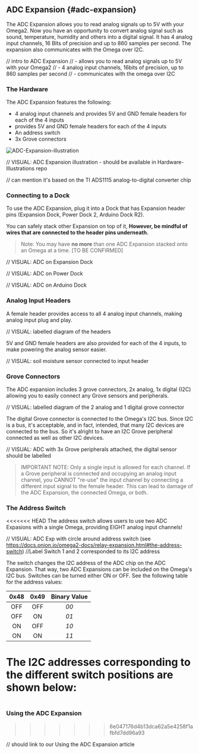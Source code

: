 
## ADC Expansion {#adc-expansion}

The ADC Expansion allows you to read analog signals up to 5V with your Omega2. Now you have an opportunity to convert analog signal such as sound, temperature, humidity and others into a digital signal. It has 4 analog input channels, 16 BIts of precision and up to 860 samples per second. The expansion also communicates with the Omega over I2C.

// intro to ADC Expansion
//	- allows you to read analog signals up to 5V with your Omega2
//	- 4 analog input channels, 16bits of precision, up to 860 samples per second
// 	- communicates with the omega over I2C

### The Hardware

The ADC Expansion features the following:
* 4 analog input channels and provides 5V and GND female headers for each of the 4 inputs
* provides 5V and GND female headers for each of the 4 inputs
* An address switch
* 3x Grove connectors

![ADC-Expansion-illustration](https://raw.githubusercontent.com/OnionIoT/Onion-Docs/master/Omega2/Documentation/Hardware-Overview/img/adc-expansion.png)

// VISUAL: ADC Expansion illustration - should be available in Hardware-Illustrations repo

// can mention it's based on the TI ADS1115 analog-to-digital converter chip

### Connecting to a Dock

To use the ADC Expansion, plug it into a Dock that has Expansion header pins (Expansion Dock, Power Dock 2, Arduino Dock R2).

You can safely stack other Expansion on top of it, **However, be mindful of wires that are connected to the header pins underneath.**

>Note: You may have **no more** than one ADC Expansion stacked onto an Omega at a time. [TO BE CONFIRMED]

// VISUAL: ADC on Expansion Dock

// VISUAL: ADC on Power Dock

// VISUAL: ADC on Arduino Dock

### Analog Input Headers

A female header provides access to all 4 analog input channels, making analog input plug and play.

// VISUAL: labelled diagram of the headers

5V and GND female headers are also provided for each of the 4 inputs, to make powering the analog sensor easier.

// VISUAL: soil moisture sensor connected to input header

### Grove Connectors

The ADC expansion includes 3 grove connectors, 2x analog, 1x digital (I2C) allowing you to easily connect any Grove sensors and peripherals.

// VISUAL: labelled diagram of the 2 analog and 1 digital grove connector

The digital Grove connector is connected to the Omega's I2C bus. Since I2C is a bus, it's acceptable, and in fact, intended, that many I2C devices are connected to the bus. So it's alright to have an I2C Grove peripheral connected as well as other I2C devices.

// VISUAL: ADC with 3x Grove peripherals attached, the digital sensor should be labelled

>IMPORTANT NOTE: Only a single input is allowed for each channel. If a Grove peripheral is connected and occupying an analog input channel, you CANNOT "re-use" the input channel by connecting a different input signal to the female header. This can lead to damage of the ADC Expansion, the connected Omega, or both.

### The Address Switch

<<<<<<< HEAD
The address switch allows users to use two ADC Expasions with a single Omega, providing EIGHT analog input channels!

// VISUAL: ADC Exp with circle around address switch (see https://docs.onion.io/omega2-docs/relay-expansion.html#the-address-switch)
//Label Switch 1 and 2 corresponded to its I2C address

The switch changes the I2C address of the ADC chip on the ADC Expansion. That way, two ADC Expansions can be included on the Omega's I2C bus. Switches can be turned either ON or OFF. See the following table for the address values:

|   0x48   |   0x49   | Binary Value |
|:--------:|:--------:|:------------:|
|    OFF   |    OFF   |     *00*     |
|    OFF   |    ON    |     *01*     |
|    ON    |    OFF   |     *10*     |
|    ON    |    ON    |     *11*     |

The I2C addresses corresponding to the different switch positions are shown below:
=======
```{r child='./ADC-Expansion-Component-address-switch.md'}
```

### Using the ADC Expansion
>>>>>>> 6e047176d4b13dca62a5e4258f1afbfd7dd96a93

// should link to our Using the ADC Expansion article
